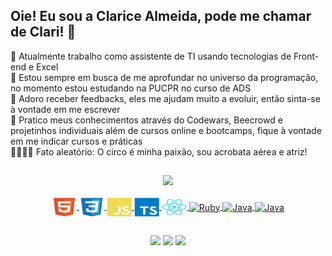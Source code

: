 ## Oie! Eu sou a Clarice Almeida, pode me chamar de Clari! 💖

🎈 Atualmente trabalho como assistente de TI usando tecnologias de Front-end e Excel <br>
💫 Estou sempre em busca de me aprofundar no universo da programação, no momento estou estudando na PUCPR no curso de ADS <br>
📩 Adoro receber feedbacks, eles me ajudam muito a evoluir, então sinta-se à vontade em me escrever <br>
🤯 Pratico meus conhecimentos através do Codewars, Beecrowd e projetinhos individuais além de cursos online e bootcamps, fique à vontade em me indicar cursos e práticas <br/>
🎪🤸🏽‍♀️ Fato aleatório: O circo é minha paixão, sou acrobata aérea e atriz!<br>

##


<div align="center">
  <a href="https://github.com/ClariceAlmeida">
  <img height="180em" src="https://github-readme-stats.vercel.app/api/top-langs/?username=ClariceAlmeida&layout=compact&langs_count=7&theme=nightowl"/>
</div>
<div style="display: inline_block" align="center"><br>
  <img align="center" alt="HTML" height="30" width="40" src="https://raw.githubusercontent.com/devicons/devicon/master/icons/html5/html5-original.svg">
  <img align="center" alt="CSS" height="30" width="40" src="https://raw.githubusercontent.com/devicons/devicon/master/icons/css3/css3-original.svg">
  <img align="center" alt="Js" height="30" width="40" src="https://raw.githubusercontent.com/devicons/devicon/master/icons/javascript/javascript-plain.svg">
  <img align="center" alt="Ts" height="30" width="40" src="https://raw.githubusercontent.com/devicons/devicon/master/icons/typescript/typescript-plain.svg">
  <img align="center" alt="React" height="30" width="40" src="https://raw.githubusercontent.com/devicons/devicon/master/icons/react/react-original.svg">
  <img align="center" alt="Ruby" height="30" width="40" src="https://cdn.jsdelivr.net/gh/devicons/devicon/icons/ruby/ruby-original.svg">
  <img align="center" alt="Java" height="30" width="40" src="https://cdn.jsdelivr.net/gh/devicons/devicon@latest/icons/java/java-plain-wordmark.svg">
  <img align="center" alt="Java" height="30" width="40" src="https://cdn.jsdelivr.net/gh/devicons/devicon@latest/icons/python/python-original.svg">
  
 
</div>
  
  ##
 
<div align="center"> 
 
  <a href="https://instagram.com/clarice.santos_" target="_blank"><img src="https://img.shields.io/badge/-Instagram-%23E4405F?style=for-the-badge&logo=instagram&logoColor=white" target="_blank"></a>
  <a href = "mailto:almeida.santos.clarice@gmail.com"><img src="https://img.shields.io/badge/-Gmail-%23333?style=for-the-badge&logo=gmail&logoColor=white" target="_blank"></a>
  <a href="https://www.linkedin.com/in/clarice-almeida/" target="_blank"><img src="https://img.shields.io/badge/-LinkedIn-%230077B5?style=for-the-badge&logo=linkedin&logoColor=white" target="_blank"></a> 
 
 
</div>

